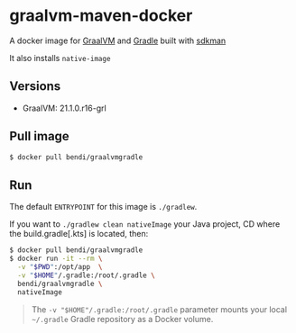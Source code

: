 # graalvm-maven-docker

A docker image for [GraalVM](https://graalvm.org) and [Gradle](https://gradle.org) built with [sdkman](https://sdkman.io)

It also installs `native-image`

## Versions ##

- GraalVM: 21.1.0.r16-grl

## Pull image

```bash
$ docker pull bendi/graalvmgradle
```

## Run ##

The default `ENTRYPOINT` for this image is `./gradlew`.

If you want to `./gradlew clean nativeImage` your Java project, CD where the build.gradle[.kts] is located, then:

```bash
$ docker pull bendi/graalvmgradle
$ docker run -it --rm \
  -v "$PWD":/opt/app  \
  -v "$HOME"/.gradle:/root/.gradle \
  bendi/graalvmgradle \
  nativeImage
```

> The `-v "$HOME"/.gradle:/root/.gradle` parameter mounts your local `~/.gradle` Gradle repository as a Docker volume.

